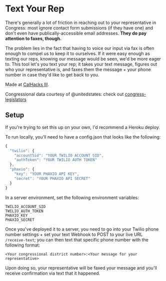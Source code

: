 # Text Your Rep

There's generally a lot of friction in reaching out to your representative in Congress: most ignore contact form submissions (if they have one) and don't even have publically-accessible email addresses. **They do pay attention to faxes, though.**

The problem lies in the fact that having to voice our input via fax is often enough to compel us to keep it to ourselves. If it were easy enough as texting our reps, knowing our message would be seen, we'd be more eager to. This tool let's you text your rep; it takes your text message, figures out who your representative is, and faxes them the message + your phone number in case they'd like to get back to you.

Made at [CalHacks III](http://calhacks.io).

Congressional data courtesy of @unitedstates: check out [congress-legislators](https://github.com/unitedstates/congress-legislators)

## Setup

If you're trying to set this up on your own, I'd recommend a Heroku deploy. 

To run locally, you'll need to have a config.json that looks like the following:

```javascript
{
  "twilio": {
    "accountSid": "YOUR TWILIO ACCOUNT SID",
    "authToken": "YOUR TWILIO AUTH TOKEN"
  },
  "phaxio": {
    "key": "YOUR PHAXIO API KEY",
    "secret": "YOUR PHAXIO API SECRET"
  }
}
```

In a server environment, set the following environment variables:

```
TWILIO_ACCOUNT_SID
TWILIO_AUTH_TOKEN
PHAXIO_KEY
PHAXIO_SECRET
```

Once you've deployed it to a server, you need to go into your Twilio phone number settings + set your text Webhook to POST to your live URL `/receive-text`; you can then text that specific phone number with the following format:

```
<Your congressional district number>:<Your message for your representative>
```

Upon doing so, your representative will be faxed your message and you'll receive confirmation via text that it happened.